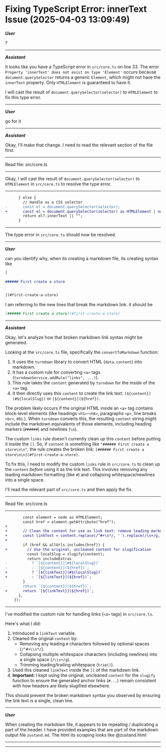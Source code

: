 <!-- Generated by SpecStory -->

# Fixing TypeScript Error: innerText Issue (2025-04-03 13:09:49)

_**User**_

?

---

_**Assistant**_

It looks like you have a TypeScript error in `src/core.ts` on line 33. The error `Property 'innerText' does not exist on type 'Element'` occurs because `document.querySelector` returns a generic `Element`, which might not have the `innerText` property. Only `HTMLElement` is guaranteed to have it.

I will cast the result of `document.querySelector(selector)` to `HTMLElement` to fix this type error.

---

_**User**_

go for it

---

_**Assistant**_

Okay, I'll make that change. I need to read the relevant section of the file first.

---

Read file: src/core.ts

---

Okay, I will cast the result of `document.querySelector(selector)` to `HTMLElement` in `src/core.ts` to resolve the type error.

---

```diff
      } else {
        // Handle as a CSS selector
-       const el = document.querySelector(selector);
+       const el = document.querySelector(selector) as HTMLElement | null;
        return el?.innerText || "";
      }
```

---

The type error in `src/core.ts` should now be resolved.

---

_**User**_

can you identify why, when its creating a markdown file, its creating syntax like

```markdown
[

###### First create a store


](#first-create-a-store)
```

I am referring to the new lines that break the markdown link. it should be

```markdown
[###### First create a store](#first-create-a-store)
```

---

_**Assistant**_

Okay, let's analyze how that broken markdown link syntax might be generated.

Looking at the `src/core.ts` file, specifically the `convertToMarkdown` function:

1.  It uses the `turndown` library to convert HTML (`data.content`) into markdown.
2.  It has a custom rule for converting `<a>` tags (`turndownService.addRule("links", ...)`).
3.  This rule takes the `content` generated by `turndown` for the *inside* of the `<a>` tag.
4.  It then directly uses this `content` to create the link text: `[${content}](#${localSlug})` or `[${content}](${href})`.

The problem likely occurs if the original HTML inside an `<a>` tag contains block-level elements (like headings `<h1>`-`<h6>`, paragraphs `<p>`, line breaks `<br>`, etc.). When `turndown` converts this, the resulting `content` string might include the markdown equivalents of those elements, including heading markers (`######`) and newlines (`\n`).

The custom `links` rule doesn't currently clean up this `content` before putting it inside the `[]`. So, if `content` is something like `"###### First create a store\n\n"`, the rule creates the broken link: `[###### First create a store\n\n](#first-create-a-store)`.

To fix this, I need to modify the custom `links` rule in `src/core.ts` to clean up the `content` *before* using it as the link text. This involves removing any leading markdown formatting (like `#`) and collapsing whitespace/newlines into a single space.

I'll read the relevant part of `src/core.ts` and then apply the fix.

---

Read file: src/core.ts

---

```diff
        const element = node as HTMLElement;
        const href = element.getAttribute("href");
+ 
+       // Clean the content for use as link text: remove leading markdown and collapse whitespace
+       const linkText = content.replace(/^#+\s*/, '').replace(/\s+/g, ' ').trim();
+ 
        if (href && allUrls.includes(href)) {
+         // Use the original, uncleaned content for slugification
          const localSlug = slugify(content);
          return includeExtras
-           ? `[${content}](#${localSlug})`
-           : `[${content}](${href})`;
+           ? `[${linkText}](#${localSlug})`
+           : `[${linkText}](${href})`;
        }
-       return `[${content}](${href})`;
+       return `[${linkText}](${href})`;
      },
    });
```

---

I've modified the custom rule for handling links (`<a>` tags) in `src/core.ts`.

Here's what I did:
1.  Introduced a `linkText` variable.
2.  Cleaned the original `content` by:
    *   Removing any leading `#` characters followed by optional spaces (`/^#+\\s*/`).
    *   Collapsing multiple whitespace characters (including newlines) into a single space (`/\\s+/g`).
    *   Trimming leading/trailing whitespace (`trim()`).
3.  Used this cleaned `linkText` inside the `[]` of the markdown link.
4.  **Important:** I kept using the original, uncleaned `content` for the `slugify` function to ensure the generated anchor links (`#...`) remain consistent with how headers are likely slugified elsewhere.

This should prevent the broken markdown syntax you observed by ensuring the link text is a single, clean line.

---

_**User**_

When creating the markdown file, it appears to be repeating / duplicating a part of the header. I have provided examples that are part of the markdown output file `zustand.md`. The html its scraping looks like @zustand.html 

---



---

